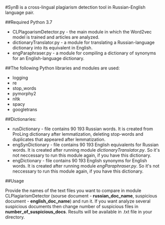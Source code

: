 #SynB is a cross-lingual plagiarism detection tool in Russian-English language pair.

##Required Python 3.7

* CLPlagoarismDetector.py - the main module in which the Word2vec model is trained and articles are analyzed.
* dictionaryTranslator.py - a module for translating a Russian-language dictionary into its equivalent in English.
* engParaphraser.py - a module for compiling a dictionary of synonyms for an English-language dictionary.

##The following Python libraries and modules are used:
* logging
* re
* stop_words
* pymorphy2
* nltk
* spacy
* googletrans

##Dictionaries:

* rusDictionary - file contains 90 193 Russian words. It is created from ProLing dictionary after lemmatization, deleting stop-words and duplicates that appeared after lemmatization.
* engSynDictionary - file contains 90 193 English equivalents for Russian words. It is created after running module *dictionaryTranslator.py*. So it's not neccessary to run this module again, if you have this dictionary.
* engDictionary - file contains 90 193 English synonyms for English words. It is created after running module *engParaphraser.py*. So it's not neccessary to run this module again, if you have this dictionary.

##Usage

Provide the names of the text files you want to compare in module CLPlagiarismDetector (sourse document - **russian_doc_name**, suspicious document - **english_doc_name**) and run it. If you want analyze several suspicious documents then change number of suspicious files in **number_of_suspicious_docs**. Results will be available in .txt file in your directory.